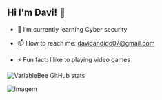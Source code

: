 ## Hi I'm Davi! 👋

- 🌱 I’m currently learning Cyber security 

- 📫 How to reach me: davicandido07@gmail.com

- ⚡ Fun fact: I like to playing  video games 

<!-- GithubStats -->
![VariableBee GitHub stats](https://github-readme-stats.vercel.app/api?username=DaviCandidodeOliveira&show_icons=true&theme=gotham)

<!-- GIF -->
<p align="left">
  <img align="center" src="https://github.com/VariableBee/VariableBee/assets/77739311/4e9f41af-6b57-49a7-b15a-74322e96b4d7" alt="Imagem">
</p>













